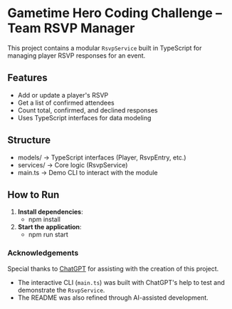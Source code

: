 # Gametime Hero Coding Challenge – Team RSVP Manager

This project contains a modular `RsvpService` built in TypeScript for managing player RSVP responses for an event.

## Features

- Add or update a player's RSVP
- Get a list of confirmed attendees
- Count total, confirmed, and declined responses
- Uses TypeScript interfaces for data modeling

## Structure

- models/      -> TypeScript interfaces (Player, RsvpEntry, etc.)
- services/    -> Core logic (RsvpService)
- main.ts      -> Demo CLI to interact with the module

## How to Run

1. **Install dependencies**:
   - npm install
2. **Start the application**:
   - npm run start

### Acknowledgements

Special thanks to [ChatGPT](https://openai.com/chatgpt) for assisting with the creation of this project.

- The interactive CLI (`main.ts`) was built with ChatGPT's help to test and demonstrate the `RsvpService`.
- The README was also refined through AI-assisted development.
